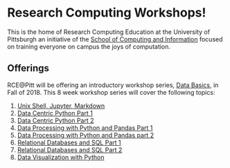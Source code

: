 # Research Computing Workshops!


This is the home of Research Computing Education at the University of Pittsburgh an initiative of the [School of Computing and Information](http://sci.pitt.edu) focused on training everyone on campus the joys of computation.



## Offerings

RCE@Pitt will be offering an introductory workshop series, [Data Basics](), in Fall of 2018. This 8 week workshop series will cover the following topics:

1. [Unix Shell, Jupyter, Markdown](https://github.com/RCEatPitt/Data-Basics/tree/master/1-Environments)
2. [Data Centric Python Part 1](https://github.com/RCEatPitt/Data-Basics/tree/master/2-Data-Python-1)
3. [Data Centric Python Part 2](https://github.com/RCEatPitt/Data-Basics/tree/master/3-Data-Python-2)
4. [Data Processing with Python and Pandas Part 1](https://github.com/RCEatPitt/Data-Basics/tree/master/3-Data-Processing-1)
5. [Data Processing with Python and Pandas part 2](https://github.com/RCEatPitt/Data-Basics/tree/master/3-Data-Processing-2)
6. [Relational Databases and SQL Part 1](https://github.com/RCEatPitt/Data-Basics/tree/master/6-Databases-1)
7. [Relational Databases and SQL Part 2](https://github.com/RCEatPitt/Data-Basics/tree/master/6-Databases-2)
8. [Data Visualization with Python](https://github.com/RCEatPitt/Data-Basics/tree/master/8-Data-Viz)

